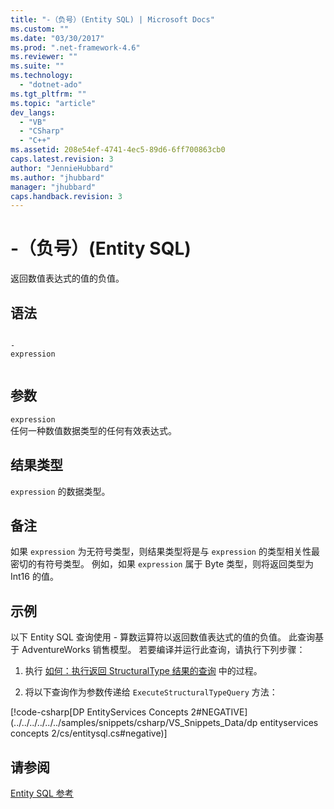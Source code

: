 ```yaml
---
title: "-（负号）(Entity SQL) | Microsoft Docs"
ms.custom: ""
ms.date: "03/30/2017"
ms.prod: ".net-framework-4.6"
ms.reviewer: ""
ms.suite: ""
ms.technology: 
  - "dotnet-ado"
ms.tgt_pltfrm: ""
ms.topic: "article"
dev_langs: 
  - "VB"
  - "CSharp"
  - "C++"
ms.assetid: 208e54ef-4741-4ec5-89d6-6ff700863cb0
caps.latest.revision: 3
author: "JennieHubbard"
ms.author: "jhubbard"
manager: "jhubbard"
caps.handback.revision: 3
---
```

# -（负号）(Entity SQL)
返回数值表达式的值的负值。  
  
## 语法  
  
```  
  
-  
expression  
  
```  
  
## 参数  
 `expression`  
 任何一种数值数据类型的任何有效表达式。  
  
## 结果类型  
 `expression` 的数据类型。  
  
## 备注  
 如果 `expression` 为无符号类型，则结果类型将是与 `expression` 的类型相关性最密切的有符号类型。 例如，如果 `expression` 属于 Byte 类型，则将返回类型为 Int16 的值。  
  
## 示例  
 以下 Entity SQL 查询使用 \- 算数运算符以返回数值表达式的值的负值。 此查询基于 AdventureWorks 销售模型。 若要编译并运行此查询，请执行下列步骤：  
  
1.  执行 [如何：执行返回 StructuralType 结果的查询](../../../../../../docs/framework/data/adonet/ef/how-to-execute-a-query-that-returns-structuraltype-results.md) 中的过程。  
  
2.  将以下查询作为参数传递给 `ExecuteStructuralTypeQuery` 方法：  
  
 [!code-csharp[DP EntityServices Concepts 2#NEGATIVE](../../../../../../samples/snippets/csharp/VS_Snippets_Data/dp entityservices concepts 2/cs/entitysql.cs#negative)]  
  
## 请参阅  
 [Entity SQL 参考](../../../../../../docs/framework/data/adonet/ef/language-reference/entity-sql-reference.md)